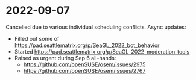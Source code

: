 # 2022-09-07

Cancelled due to various individual scheduling conflicts. Async updates:

- Filled out some of https://pad.seattlematrix.org/p/SeaGL_2022_bot_behavior
- Started https://pad.seattlematrix.org/p/SeaGL_2022_moderation_tools
- Raised as urgent during Sep 6 all-hands:
    - https://github.com/openSUSE/osem/issues/2975
    - https://github.com/openSUSE/osem/issues/2767
